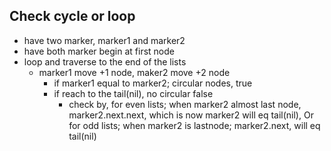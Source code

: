 ## Check cycle or loop  
* have two marker, marker1 and marker2  
* have both marker begin at first node  
* loop and traverse to the end of the lists  
  * marker1 move +1 node, maker2 move +2 node    
    * if marker1 equal to marker2; circular nodes, true  
    * if reach to the tail(nil), no circular false
      * check by, for even lists; when marker2 almost last node, marker2.next.next, which is now marker2 will eq tail(nil),
        Or for odd lists; when marker2 is lastnode; marker2.next, will eq tail(nil)  